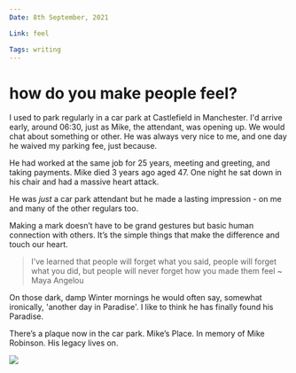 ```yaml
---
Date: 8th September, 2021

Link: feel

Tags: writing
---
```


# how do you make people feel?

I used to park regularly in a car park at Castlefield in Manchester. I'd arrive early, around 06:30, just as Mike, the attendant, was opening up. We would chat about something or other. He was always very nice to me, and one day he waived my parking fee, just because.

He had worked at the same job for 25 years, meeting and greeting, and taking payments. Mike died 3 years ago aged 47. One night he sat down in his chair and had a massive heart attack.

He was _just_ a car park attendant but he made a lasting impression - on me and many of the other regulars too.

Making a mark doesn’t have to be grand gestures but basic human connection with others. It’s the simple things that make the difference and touch our heart.

> I’ve learned that people will forget what you said, people will forget what you did, but people will never forget how you made them feel ~ Maya Angelou

On those dark, damp Winter mornings he would often say, somewhat ironically, 'another day in Paradise'. I like to think he has finally found his Paradise.

There’s a plaque now in the car park. Mike’s Place. In memory of Mike Robinson. His legacy lives on.

![](https://nicolafisherwriter.co.uk/files/_mikesplace.jpeg)